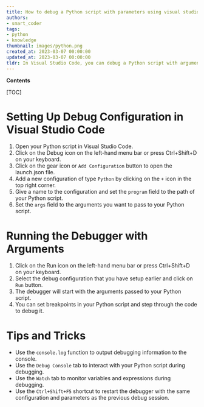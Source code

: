 ```yaml
---
title: How to debug a Python script with parameters using visual studio code
authors:
- smart_coder
tags:
- python
- knowledge
thumbnail: images/python.png
created_at: 2023-03-07 00:00:00
updated_at: 2023-03-07 00:00:00
tldr: In Visual Studio Code, you can debug a Python script with arguments by setting the `args` attribute in the launch configuration.
---
```


**Contents**

[TOC]

# Setting Up Debug Configuration in Visual Studio Code
1. Open your Python script in Visual Studio Code.
2. Click on the Debug icon on the left-hand menu bar or press Ctrl+Shift+D on your keyboard.
3. Click on the gear icon or `Add Configuration` button to open the launch.json file.
4. Add a new configuration of type `Python` by clicking on the `+` icon in the top right corner.
5. Give a name to the configuration and set the `program` field to the path of your Python script.
6. Set the `args` field to the arguments you want to pass to your Python script.

# Running the Debugger with Arguments
1. Click on the Run icon on the left-hand menu bar or press Ctrl+Shift+D on your keyboard.
2. Select the debug configuration that you have setup earlier and click on `Run` button.
3. The debugger will start with the arguments passed to your Python script.
4. You can set breakpoints in your Python script and step through the code to debug it.

# Tips and Tricks
- Use the `console.log` function to output debugging information to the console.
- Use the `Debug Console` tab to interact with your Python script during debugging.
- Use the `Watch` tab to monitor variables and expressions during debugging.
- Use the `Ctrl+Shift+F5` shortcut to restart the debugger with the same configuration and parameters as the previous debug session.

